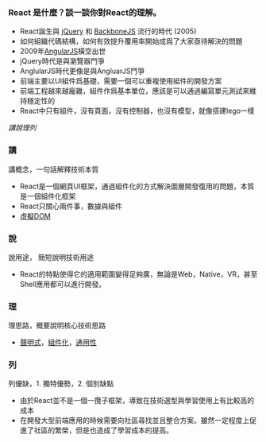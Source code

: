 ### React 是什麼？談一談你對React的理解。

- React誕生與 [jQuery](jQuery.md) 和 [BackboneJS](BackboneJS.md) 流行的時代 (2005)
- 如何組織代碼結構，如何有效提升覆用率開始成爲了大家亟待解決的問題
- 2009年[AngularJS](AngularJS.md)橫空出世
- jQuery時代是與瀏覽器鬥爭
- AnglularJS時代更像是與AngluarJS鬥爭
- 前端主要以UI組件爲基礎，需要一個可以重複使用組件的開發方案
- 前端工程越來越龐雜，組件作爲基本單位，應該是可以通過編寫單元測試來維持穩定性的
- React中只有組件，沒有頁面，沒有控制器，也沒有模型，就像搭建lego一樣

*講說理列*
### 講
講概念，一句話解釋技術本質
- React是一個網頁UI框架，通過組件化的方式解決圖層開發復用的問題，本質是一個組件化框架
- React只關心兩件事，數據與組件
- [虛擬DOM](Virtual_DOM.md)
### 說
說用途， 簡短說明技術用途
- React的特點使得它的適用範圍變得足夠廣，無論是Web，Native，VR，甚至Shell應用都可以進行開發。
### 理
理思路，概要說明核心技術思路
- [聲明式](Declarative_programming.md)，[組件化](Components_Structure.md)，[通用性](Universal.md)
### 列
列優缺，1. 獨特優勢，2. 個別缺點
- 由於React並不是一個一攬子框架，導致在技術選型與學習使用上有比較高的成本
- 在開發大型前端應用的時候需要向社區尋找並且整合方案。雖然一定程度上促進了社區的繁榮，但是也造成了學習成本的提高。